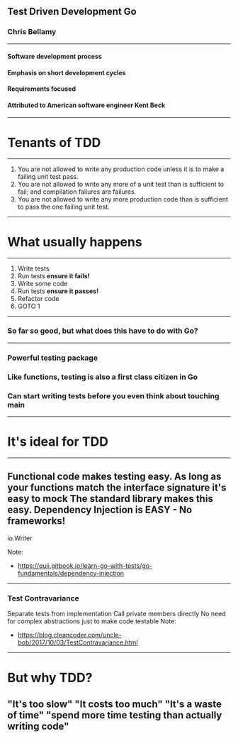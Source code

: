 ## Test Driven Development Go
### Chris Bellamy
---
#### Software development process 
#### Emphasis on short development cycles
#### Requirements focused
#### Attributed to American software engineer Kent Beck
---
# Tenants of TDD
---
1. You are not allowed to write any production code unless it is to make a failing unit test pass.
2. You are not allowed to write any more of a unit test than is sufficient to fail; and compilation failures are failures.
3. You are not allowed to write any more production code than is sufficient to pass the one failing unit test.
---
# What usually happens
---
1. Write tests
2. Run tests **ensure it fails!**
3. Write some code 
4. Run tests **ensure it passes!**
5. Refactor code
6. GOTO 1
---
### So far so good, but what does this have to do with Go?
---
### Powerful testing package
### Like functions, testing is also a first class citizen in Go
### Can start writing tests before you even think about touching main
---
# It's ideal for TDD
---
Functional code makes testing easy.
As long as your functions match the interface signature it's easy to mock
The standard library makes this easy.
Dependency Injection is EASY - No frameworks!
---
io.Writer

Note: 
- https://quii.gitbook.io/learn-go-with-tests/go-fundamentals/dependency-injection
---
### Test Contravariance
Separate tests from implementation
Call private members directly
No need for complex abstractions just to make code testable
Note:
- https://blog.cleancoder.com/uncle-bob/2017/10/03/TestContravariance.html
---
# But why TDD?

"It's too slow"
"It costs too much"
"It's a waste of time"
"spend more time testing than actually writing code"
---